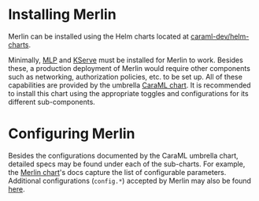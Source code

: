 <!-- page-title: Setting Up Merlin -->
# Installing Merlin

Merlin can be installed using the Helm charts located at [caraml-dev/helm-charts](https://github.com/caraml-dev/helm-charts/tree/main).

Minimally, [MLP](https://github.com/caraml-dev/mlp) and [KServe](https://github.com/kserve/kserve) must be installed for Merlin to work. Besides these, a production deployment of Merlin would require other components such as networking, authorization policies, etc. to be set up. All of these capabilities are provided by the umbrella [CaraML chart](https://github.com/caraml-dev/helm-charts/tree/main/charts/caraml). It is recommended to install this chart using the appropriate toggles and configurations for its different sub-components.

# Configuring Merlin

Besides the configurations documented by the CaraML umbrella chart, detailed specs may be found under each of the sub-charts. For example, the [Merlin chart](https://github.com/caraml-dev/helm-charts/tree/main/charts/merlin)'s docs capture the list of configurable parameters. Additional configurations (`config.*`) accepted by Merlin may also be found [here](https://github.com/caraml-dev/merlin/blob/main/api/config/config.go#L46).